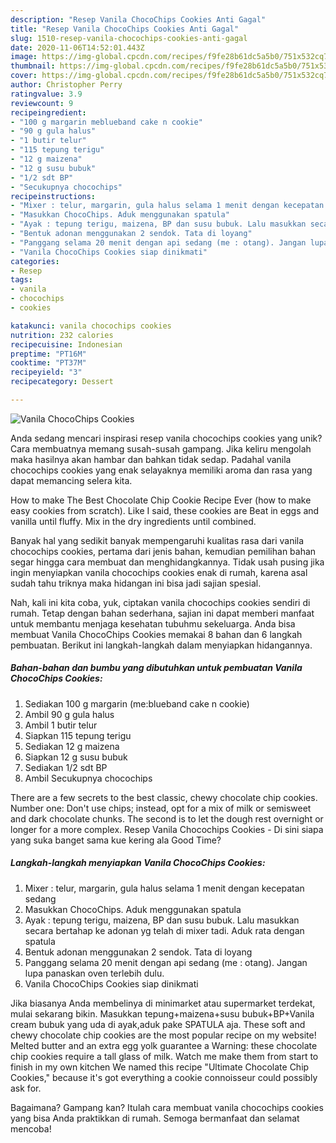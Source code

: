 ```yaml
---
description: "Resep Vanila ChocoChips Cookies Anti Gagal"
title: "Resep Vanila ChocoChips Cookies Anti Gagal"
slug: 1510-resep-vanila-chocochips-cookies-anti-gagal
date: 2020-11-06T14:52:01.443Z
image: https://img-global.cpcdn.com/recipes/f9fe28b61dc5a5b0/751x532cq70/vanila-chocochips-cookies-foto-resep-utama.jpg
thumbnail: https://img-global.cpcdn.com/recipes/f9fe28b61dc5a5b0/751x532cq70/vanila-chocochips-cookies-foto-resep-utama.jpg
cover: https://img-global.cpcdn.com/recipes/f9fe28b61dc5a5b0/751x532cq70/vanila-chocochips-cookies-foto-resep-utama.jpg
author: Christopher Perry
ratingvalue: 3.9
reviewcount: 9
recipeingredient:
- "100 g margarin meblueband cake n cookie"
- "90 g gula halus"
- "1 butir telur"
- "115 tepung terigu"
- "12 g maizena"
- "12 g susu bubuk"
- "1/2 sdt BP"
- "Secukupnya chocochips"
recipeinstructions:
- "Mixer : telur, margarin, gula halus selama 1 menit dengan kecepatan sedang"
- "Masukkan ChocoChips. Aduk menggunakan spatula"
- "Ayak : tepung terigu, maizena, BP dan susu bubuk. Lalu masukkan secara bertahap ke adonan yg telah di mixer tadi. Aduk rata dengan spatula"
- "Bentuk adonan menggunakan 2 sendok. Tata di loyang"
- "Panggang selama 20 menit dengan api sedang (me : otang). Jangan lupa panaskan oven terlebih dulu."
- "Vanila ChocoChips Cookies siap dinikmati"
categories:
- Resep
tags:
- vanila
- chocochips
- cookies

katakunci: vanila chocochips cookies 
nutrition: 232 calories
recipecuisine: Indonesian
preptime: "PT16M"
cooktime: "PT37M"
recipeyield: "3"
recipecategory: Dessert

---
```



![Vanila ChocoChips Cookies](https://img-global.cpcdn.com/recipes/f9fe28b61dc5a5b0/751x532cq70/vanila-chocochips-cookies-foto-resep-utama.jpg)

Anda sedang mencari inspirasi resep vanila chocochips cookies yang unik? Cara membuatnya memang susah-susah gampang. Jika keliru mengolah maka hasilnya akan hambar dan bahkan tidak sedap. Padahal vanila chocochips cookies yang enak selayaknya memiliki aroma dan rasa yang dapat memancing selera kita.

How to make The Best Chocolate Chip Cookie Recipe Ever (how to make easy cookies from scratch). Like I said, these cookies are Beat in eggs and vanilla until fluffy. Mix in the dry ingredients until combined.

Banyak hal yang sedikit banyak mempengaruhi kualitas rasa dari vanila chocochips cookies, pertama dari jenis bahan, kemudian pemilihan bahan segar hingga cara membuat dan menghidangkannya. Tidak usah pusing jika ingin menyiapkan vanila chocochips cookies enak di rumah, karena asal sudah tahu triknya maka hidangan ini bisa jadi sajian spesial.


Nah, kali ini kita coba, yuk, ciptakan vanila chocochips cookies sendiri di rumah. Tetap dengan bahan sederhana, sajian ini dapat memberi manfaat untuk membantu menjaga kesehatan tubuhmu sekeluarga. Anda bisa membuat Vanila ChocoChips Cookies memakai 8 bahan dan 6 langkah pembuatan. Berikut ini langkah-langkah dalam menyiapkan hidangannya.

<!--inarticleads1-->

##### Bahan-bahan dan bumbu yang dibutuhkan untuk pembuatan Vanila ChocoChips Cookies:

1. Sediakan 100 g margarin (me:blueband cake n cookie)
1. Ambil 90 g gula halus
1. Ambil 1 butir telur
1. Siapkan 115 tepung terigu
1. Sediakan 12 g maizena
1. Siapkan 12 g susu bubuk
1. Sediakan 1/2 sdt BP
1. Ambil Secukupnya chocochips


There are a few secrets to the best classic, chewy chocolate chip cookies. Number one: Don&#39;t use chips; instead, opt for a mix of milk or semisweet and dark chocolate chunks. The second is to let the dough rest overnight or longer for a more complex. Resep Vanila Chocochips Cookies - Di sini siapa yang suka banget sama kue kering ala Good Time? 

<!--inarticleads2-->

##### Langkah-langkah menyiapkan Vanila ChocoChips Cookies:

1. Mixer : telur, margarin, gula halus selama 1 menit dengan kecepatan sedang
1. Masukkan ChocoChips. Aduk menggunakan spatula
1. Ayak : tepung terigu, maizena, BP dan susu bubuk. Lalu masukkan secara bertahap ke adonan yg telah di mixer tadi. Aduk rata dengan spatula
1. Bentuk adonan menggunakan 2 sendok. Tata di loyang
1. Panggang selama 20 menit dengan api sedang (me : otang). Jangan lupa panaskan oven terlebih dulu.
1. Vanila ChocoChips Cookies siap dinikmati


Jika biasanya Anda membelinya di minimarket atau supermarket terdekat, mulai sekarang bikin. Masukkan tepung+maizena+susu bubuk+BP+Vanila cream bubuk yang uda di ayak,aduk pake SPATULA aja. These soft and chewy chocolate chip cookies are the most popular recipe on my website! Melted butter and an extra egg yolk guarantee a Warning: these chocolate chip cookies require a tall glass of milk. Watch me make them from start to finish in my own kitchen We named this recipe &#34;Ultimate Chocolate Chip Cookies,&#34; because it&#39;s got everything a cookie connoisseur could possibly ask for. 

Bagaimana? Gampang kan? Itulah cara membuat vanila chocochips cookies yang bisa Anda praktikkan di rumah. Semoga bermanfaat dan selamat mencoba!
